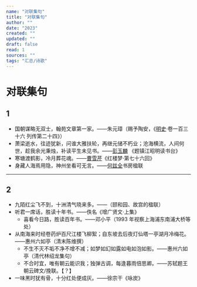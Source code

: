 ```yaml
---
name: "对联集句"
title: "对联集句"
author: ""
date: "2023"
created: ""
updated: ""
draft: false
read: 1
sources: ""
tags: "汇总/诗歌"
---
```


# 对联集句

## 1

- 国朝谋略无双士，翰苑文章第一家。——朱元璋（赐予陶安，《[明史](../book/明史.md)·卷一百三十六 列传第二十四》）
- 萧梁逝水，往迹犹新，问谁大雅扶轮，再继元储不朽业；沧海横流，人间何世，趁我余光秉烛，补读平生未见书。——[彭玉麟](../wiki/彭玉麟.md) 《题镇江昭明读书台》
- 寒塘渡鹤影，冷月葬花魂。——[曹雪芹](../wiki/曹雪芹.md)《红楼梦·第七十六回》
- 身藏人海焉用隐，神州坐看可无言。——[何兹全](../wiki/何兹全.md)书房楹联

---

## 2

- 九陌红尘飞不到，十洲清气晓来多。——（颐和园、故宫的楹联）
- 听君一席话，胜读十年书。——佚名《增广贤文·上集》
  - 喜看今日路，胜读百年书。——邓小平（1993 年视察上海浦东南浦大桥等处）
- 从南海来时经卷药炉百尺江楼飞柳絮；自东坡去后夜灯仙塔一亭湖月冷梅花。 ——惠州六如亭（清末陈维撰）
  - 不生不灭不垢不净不增不减；如梦如幻如露如电如泡如影。——惠州六如亭（清代林绍龙集句）
  - 不合时宜，唯有朝云能识我；独弹古调，每逢暮雨倍思卿。——苏轼题王朝云碑文/挽联。【？】
- 一味黑时犹有骨，十分红处便成灰。——徐宗干《咏炭》
